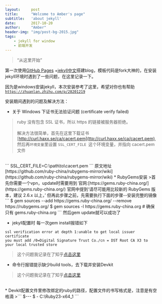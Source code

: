 ```yaml
---
layout:     post
title:      "Welcome to Amber's page"
subtitle:   'about jekyll'
date:       2017-10-20
author:     "Amber"
header-img: "img/post-bg-2015.jpg"
tags:
    - jekyll for window
    - 前端开发
---
```


> “从这里开始”

第一次使用[GitHub Pages](https://pages.github.com/) +[jekyll中文](http://jekyllcn.com/)搭建blog，模板代码是fork大神的，在安装jekyll环境时遇到了一些问题，在这里记录一下。

因为是windows安装jekyll，本次安装参考了这里，希望对你也有帮助[` https://zhuanlan.zhihu.com/p/28201219 ` ](https://zhuanlan.zhihu.com/p/28201219)

安装期间遇到的问题及解决方法：

* 关于 Windows 下证书无法验证问题 (certificate verify failed)
> ruby 没有包含 SSL 证书，所以 https 的链接被服务器拒绝。<br><br>
解决方法很简单，首先在这里下载证书 [http://curl.haxx.se/ca/cacert.pem](ttp://curl.haxx.se/ca/cacert.pem), 然后再`环境变量`里设置 `SSL_CERT_FILE `这个环境变量，并指向 cacert.pem 文件
<br>
```
SSL_CERT_FILE=C:\path\to\cacert.pem
```
原文地址 [https://github.com/ruby-china/rubygems-mirror/wiki](https://github.com/ruby-china/rubygems-mirror/wiki)
* RubyGems安装
>首先你需要一个vpn，update时需要用到  
官网:[https://gems.ruby-china.org/](https://gems.ruby-china.org/)
官网中提到‘请尽可能用比较新的 RubyGems 版本，建议 2.6.x 以上，’
但再此步骤之前，先需要执行下面的步骤--安装完整的镜像
```
$ gem sources --add https://gems.ruby-china.org/ --remove https://rubygems.org/
$ gem sources -l
https://gems.ruby-china.org
# 确保只有 gems.ruby-china.org
```
然后gem update就可以成功了

* jekyll配置时 每一次gem install报错如下
```
ssl verification error at depth 1:unable to get local issuer certificate  
you must add /0=Digital Signature Trust Co./cn = DST Root CA X3 to your local trusted store
```
> 这个问题我记录在了知乎[点击这里](https://www.zhihu.com/question/66452718/answer/242828351)
* 命令行报错提示缺少build tools，去下载并安装Devkit
>这个问题我记录在了知乎[点击这里](https://www.zhihu.com/question/66452718/answer/242828351)
<br>
* Devkit配置文件里修改绑定的ruby的路径，配置文件的书写格式是，注意是有空格滴
>```
  $---
  $ - C:\Ruby23-x64_1
```
